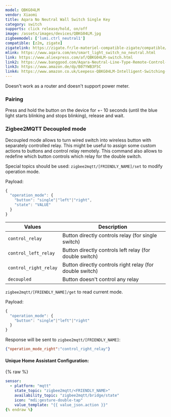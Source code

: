 ```yaml
---
model: QBKG04LM
vendor: Xiaomi
title: Aqara No Neutral Wall Switch Single Key
category: switch
supports: click release/hold, on/off
image: /assets/images/devices/QBKG04LM.jpg
zigbeemodel: ['lumi.ctrl_neutral1']
compatible: [z2m, zigate]
zigatelink: https://zigate.fr/le-materiel-compatible-zigate/compatible/interrupteurmuralsimpledoubletouche
mlink: https://www.aqara.com/en/smart_light_switch_no_neutral.html
link: https://www.aliexpress.com/af/QBKG04LM-switch.html
link2: https://www.banggood.com/Aqara-Neutral-Line-Type-Remote-Control-Switch-Home-Light-Controller-Intelligent-Wall-Switch-From-Xiaomi-Eco-Sy-p-1316484.html
link3: https://www.amazon.de/dp/B07YWB3F5C
link4: https://www.amazon.co.uk/Leepesx-QBKG04LM-Intelligent-Switching-Firewire/dp/B07Y54MJLR
---
```

Doesn't work as a router and doesn't support power meter.

### Pairing
Press and hold the button on the device for +- 10 seconds
(until the blue light starts blinking and stops blinking), release and wait.


### Zigbee2MQTT Decoupled mode
Decoupled mode allows to turn wired switch into wireless button with separately controlled relay.
This might be useful to assign some custom actions to buttons and control relay remotely.
This command also allows to redefine which button controls which relay for the double switch.

Special topics should be used: `zigbee2mqtt/[FRIENDLY_NAME]/set` to modify operation mode.

Payload:
```js
{
  "operation_mode": {
    "button": "single"|"left"|"right",
    "state": "VALUE"
  }
}
```

Values                | Description
----------------------|---------------------------------------------------------
`control_relay`       | Button directly controls relay (for single switch)
`control_left_relay`  | Button directly controls left relay (for double switch)
`control_right_relay` | Button directly controls right relay (for double switch)
`decoupled`           | Button doesn't control any relay

`zigbee2mqtt/[FRIENDLY_NAME]/get` to read current mode.

Payload:
```js
{
  "operation_mode": {
    "button": "single"|"left"|"right"
  }
}
```

Response will be sent to `zigbee2mqtt/[FRIENDLY_NAME]`:
```json
{"operation_mode_right":"control_right_relay"}
``` 

#### Unique Home Assistant Configuration:

{% raw %}
```yaml
sensor:
  - platform: "mqtt"
    state_topic: "zigbee2mqtt/<FRIENDLY_NAME>"
    availability_topic: "zigbee2mqtt/bridge/state"
    icon: "mdi:gesture-double-tap"
    value_template: "{{ value_json.action }}"
{% endraw %}


